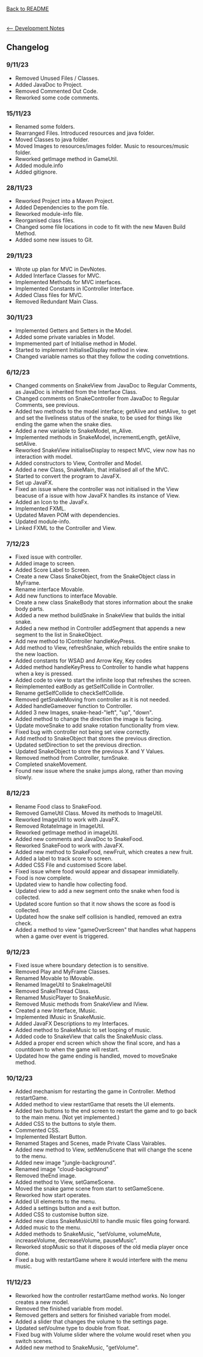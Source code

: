 [Back to README](../README.md)\
\
\
[<-- Development Notes](devNotes.md)



## Changelog
### 9/11/23
- Removed Unused Files / Classes.
- Added JavaDoc to Project.
- Removed Commented Out Code.
- Reworked some code comments.
### 15/11/23 
- Renamed some folders.
- Rearranged Files. Introduced resources and java folder.
- Moved Classes to java folder.
- Moved Images to resources/images folder. Music to resources/music folder.
- Reworked getImage method in GameUtil.
- Added module.info
- Added gitignore.
### 28/11/23
- Reworked Project into a Maven Project.
- Added Dependencies to the pom file.
- Reworked module-info file.
- Reorganised class files.
- Changed some file locations in code to fit with the new Maven Build Method.
- Added some new issues to Git.
### 29/11/23
- Wrote up plan for MVC in DevNotes.
- Added Interface Classes for MVC.
- Implemented Methods for MVC interfaces.
- Implemented Constants in IController Interface.
- Added Class files for MVC.
- Removed Redundant Main Class.
### 30/11/23
- Implemented Getters and Setters in the Model.
- Added some private variables in Model.
- Impmemented part of Initialise method in Model.
- Started to implement InitialiseDisplay method in view.
- Changed variable names so that they follow the coding convetntions. 

### 6/12/23
- Changed comments on SnakeView from JavaDoc to Regular Comments, as JavaDoc is inherited from the Interface Class.
- Changed comments on SnakeController from JavaDoc to Regular Comments, see previous.
- Added two methods to the model interface; getAlive and setAlive, to get and set the liveliness status of the snake, to be used for things like ending the game when the snake dies.
- Added a new variable to SnakeModel, m_Alive.
- Implemented methods in SnakeModel, incrementLength, getAlive, setAlive.
- Reworked SnakeView initialiseDisplay to respect MVC, view now has no interaction with model.
- Added constructors to View, Controller and Model.
- Added a new Class, SnakeMain, that intialised all of the MVC.
- Started to convert the program to JavaFX. 
- Set up JavaFX.
- Fixed an issue where the controller was not initialised in the View beacuse of a issue with how JavaFX handles its instance of View.
- Added an Icon to the JavaFx.
- Implemented FXML.
- Updated Maven POM with dependencies.
- Updated module-info.
- Linked FXML to the Controller and View.

### 7/12/23
- Fixed issue with controller.
- Added image to screen.
- Added Score Label to Screen.
- Create a new Class SnakeObject, from the SnakeObject class in MyFrame.
- Rename interface Movable.
- Add new functions to interface Movable.
- Create a new class SnakeBody that stores information about the snake body parts.
- Added a new method buildSnake in SnakeView that builds the initial snake.
- Added a new method in Controller addSegment that appends a new segment to the list in SnakeObject.
- Add new method to IController handleKeyPress.
- Add method to View, refreshSnake, which rebuilds the entire snake to the new loaction.
- Added constants for WSAD and Arrow Key, Key codes
- Added method handleKeyPress to Controller to handle what happens when a key is pressed.
- Added code to view to start the infinite loop that refreshes the screen.
- Reimplemented eatBody as getSelfCollide in Controller.
- Rename getSelfCollide to checkSelfCollide.
- Removed getSnakeMoving from controller as it is not needed.
- Added handleGameover function to Controller.
- Added 3 new Images, snake-head-"left", "up", "down".
- Added method to change the direction the image is facing.
- Update moveSnake to add snake rotation functionality from view.
- Fixed bug with controller not being set view correctly.
- Add method to SnakeObject that stores the previous direction.
- Updated setDirection to set the previous direction.
- Updated SnakeObject to store the previous X and Y Values.
- Removed method from Controller, turnSnake.
- Completed snakeMovement.
- Found new issue where the snake jumps along, rather than moving slowly.

### 8/12/23
- Rename Food class to SnakeFood.
- Removed GameUtil Class. Moved its methods to ImageUtil.
- Reworked ImageUtil to work with JavaFX.
- Removed RotateImage in ImageUtil.
- Reworked getImage method in imageUtil.
- Added new comments and JavaDoc to SnakeFood.
- Reworked SnakeFood to work with JavaFX.
- Added new method to SnakeFood, newFruit, which creates a new fruit.
- Added a label to track score to screen.
- Added CSS File and customised Score label.
- Fixed issue where food would appear and dissapear immidiatelly.
- Food is now complete.
- Updated view to handle how collecting food.
- Updated view to add a new segment onto the snake when food is collected.
- Updated score funtion so that it now shows the score as food is collected.
- Updated how the snake self collision is handled, removed an extra check.
- Added a method to view "gameOverScreen" that handles what happens when a game over event is triggered.

### 9/12/23
- Fixed issue where boundary detection is to sensitive.
- Removed Play and MyFrame Classes.
- Renamed Movable to IMovable.
- Renamed ImageUtil to SnakeImageUtil
- Removed SnakeThread Class.
- Renamed MusicPlayer to SnakeMusic.
- Removed Music methods from SnakeView and IView.
- Created a new Interface, IMusic.
- Implemented IMusic in SnakeMusic.
- Added JavaFX Descriptions to my Interfaces.
- Added method to SnakeMusic to set looping of music.
- Added code to SnakeView that calls the SnakeMusic class.
- Added a proper end screen which show the final score, and has a countdown to when the game will restart.
- Updated how the game ending is handled, moved to moveSnake method.

### 10/12/23
- Added mechanism for restarting the game in Controller. Method restartGame.
- Added method to view restartGame that resets the UI elements.
- Added two buttons to the end screen to restart the game and to go back to the main menu. (Not yet implemented.)
- Added CSS to the buttons to style them.
- Commented CSS.
- Implemented Restart Button.
- Renamed Stages and Scenes, made Private Class Vairables.
- Added new method to View, setMenuScene that will change the scene to the menu.
- Added new image "jungle-background".
- Renamed image "cloud-background"
- Removed theEnd image.
- Added method to View, setGameScene.
- Moved the snake game scene from start to setGameScene.
- Reworked how start operates.
- Added UI elements to the menu. 
- Added a settings button and a exit button.
- Added CSS to customise button size.
- Added new class SnakeMusicUtil to handle music files going forward.
- Added music to the menu.
- Added methods to SnakeMusic, "setVolume, volumeMute, increaseVolume, decreaseVolume, pauseMusic".
- Reworked stopMusic so that it disposes of the old media player once done.
- Fixed a bug with restartGame where it would interfere with the menu music.

### 11/12/23
- Reworked how the controller restartGame method works. No longer creates a new model.
- Removed the finished variable from model.
- Removed getters and setters for finished variable from model.
- Added a slider that changes the volume to the settings page.
- Updated setVoulme type to double from float.
- Fixed bug with Volume slider where the volume would reset when you switch scenes.
- Added new method to SnakeMusic, "getVolume".